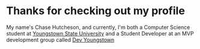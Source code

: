# Thanks for checking out my profile

My name's Chase Hutcheson, and currently, I'm both a Computer Science student at <a href="https://ysu.edu/mission">Youngstown State University</a> and a Student Developer at an MVP development group called <a href="https://www.youngstown.dev/">Dev Youngstown</a>
